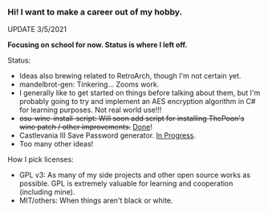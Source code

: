 ### Hi! I want to make a career out of my hobby.

UPDATE 3/5/2021

**Focusing on school for now. Status is where I left off.**

Status:
- Ideas also brewing related to RetroArch, though I'm not certain yet.
- mandelbrot-gen: Tinkering... Zooms work.
- I generally like to get started on things before talking about them, but I'm probably going to try and implement an AES encryption algorithm in C# for learning purposes. Not real world use!!!
- ~~osu-wine-install-script: Will soon add script for installing ThePoon's wine patch / other improvements.~~ [Done](https://github.com/mrniceguy127/osu-wine-install-script)!
- Castlevania III Save Password generator. [In Progress](https://github.com/mrniceguy127/castlevania-iii-password-save-gen-c-sharp).
- Too many other ideas!

How I pick licenses:
- GPL v3: As many of my side projects and other open source works as possible. GPL is extremely valuable for learning and cooperation (including mine).
- MIT/others: When things aren't black or white.
